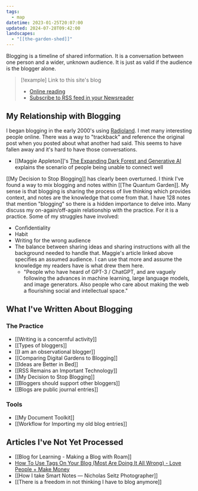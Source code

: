 ```yaml
---
tags:
  - map
datetime: 2023-01-25T20:07:00
updated: 2024-07-28T09:42:00
landscapes:
  - "[[the-garden-shed]]"
---
```

Blogging is a timeline of shared information. It is a conversation between one person and a wider, unknown audience. It is just as valid if the audience is the blogger alone.

> [!example] Link to this site's blog
> - [Online reading](https://quantumgardener.info/blog/)
> - [Subscribe to RSS feed in your Newsreader](https://quantumgardener.info/feed)
## My Relationship with Blogging
I began blogging in the early 2000's using [Radioland](http://radio.userland.com). I met many interesting people online. There was a way to "trackback" and reference the original post when you posted about what another had said. This seems to have fallen away and it's hard to have those conversations.

- [[Maggie Appleton]]'s [The Expanding Dark Forest and Generative AI](https://maggieappleton.com/ai-dark-forest) explains the scenario of people being unable to connect well

[[My Decision to Stop Blogging]] has clearly been overturned. I think I've found a way to mix blogging and notes within [[The Quantum Garden]]. My sense is that blogging is sharing the process of live thinking which provides context, and notes are the knowledge that come from that. I have 128 notes that mention "blogging" so there is a hidden importance to delve into. Many discuss my on-again/off-again relationship with the practice. For it is a practice. Some of my struggles have involved:
- Confidentiality
- Habit
- Writing for the wrong audience
- The balance between sharing ideas and sharing instructions with all the background needed to handle that. Maggie's article linked above specifies an assumed audience. I can use that more and assume the knowledge my readers have is what drew them here.
	- "People who have heard of GPT-3 / ChatGPT, and are vaguely following the advances in machine learning, large language models, and image generators. Also people who care about making the web a flourishing social and intellectual space."

## What I've Written About Blogging
### The Practice
- [[Writing is a concernful activity]]
- [[Types of bloggers]]
- [[I am an observational blogger]]
- [[Comparing Digital Gardens to Blogging]]
- [[Ideas are Better in Bed]]
- [[RSS Remains an Important Technology]]
- [[My Decision to Stop Blogging]]
- [[Bloggers should support other bloggers]]
- [[Blogs are public journal entries]]

### Tools
- [[My Document Toolkit]] 
- [[Workflow for Importing my old blog entries]]


## Articles I've Not Yet Processed
- [[Blog for Learning - Making a Blog with Roam]]
- [How To Use Tags On Your Blog (Most Are Doing It All Wrong) - Love People + Make Money](https://lovepeoplemakemoney.com/how-to-use-tags-on-your-blog/)
- [[How I take Smart Notes — Nicholas Seitz Photographer]]
- [[There is a freedom in not thinking I have to blog anymore]]
